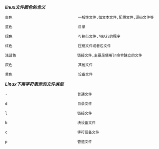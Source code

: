 ***linux文件颜色的含义***

	白色								一般性文件,如文本文件,配置文件,源码文件等

	蓝色								目录

	绿色								可执行文件,可执行的程序

	红色								压缩文件或者包文件

	浅蓝色							   链接文件,主要是使用ln命令建立的文件

	灰色								其他文件 

	黄色								设备文件
	
***Linux下用字符表示的文件类型***
	
	-								 普通文件
	
	d								 目录文件
	
	l								 链接文件

	b								 块设备文件

	c								 字符设备文件
	
	p								 管道文件